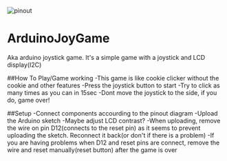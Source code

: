 ![pinout](https://user-images.githubusercontent.com/85803570/229263366-eb85c0a2-4b5e-476c-a1fc-e14eb17b2284.png)
# ArduinoJoyGame
Aka arduino joystick game. It's a simple game with a joystick and LCD display(I2C)

##How To Play/Game working
-This game is like cookie clicker without the cookie and other features
-Press the joystick button to start
-Try to click as many times as you can in 15sec
-Dont move the joystick to the side, if you do, game over!

##Setup
-Connect components accourding to the pinout diagram
-Upload the Arduino sketch
-Maybe adjust LCD contrast?
-When uploading, remove the wire on pin D12(connects to the reset pin) as it seems to prevent uploading the sketch. Reconnect it back(or don't if there is a problem)
-If you are having problems when D12 and reset pins are connect, remove the wire and reset manually(reset button) after the game is over

